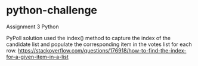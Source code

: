 # python-challenge
Assignment 3 Python

PyPoll solution used the index() method to capture the index of the candidate list and populate the corresponding item in the votes list for each row. 
https://stackoverflow.com/questions/176918/how-to-find-the-index-for-a-given-item-in-a-list

